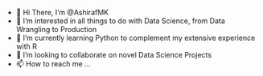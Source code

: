 - 👋 Hi There, I’m @AshirafMK
- 👀 I’m interested in all things to do with Data Science, from Data Wrangling to Production
- 🌱 I’m currently learning Python to complement my extensive experience with R
- 💞️ I’m looking to collaborate on novel Data Science Projects
- 📫 How to reach me ...

<!---
AshirafMK/AshirafMK is a ✨ special ✨ repository because its `README.md` (this file) appears on your GitHub profile.
You can click the Preview link to take a look at your changes.
--->
